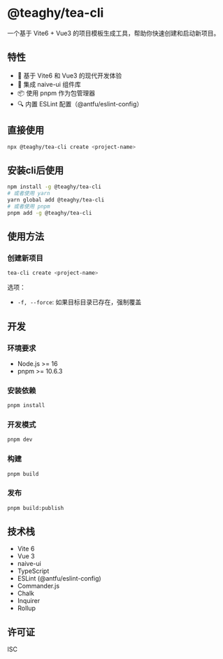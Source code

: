 # @teaghy/tea-cli

一个基于 Vite6 + Vue3 的项目模板生成工具，帮助你快速创建和启动新项目。

## 特性

* 🚀 基于 Vite6 和 Vue3 的现代开发体验
* 🎨 集成 naive-ui 组件库
* 📦 使用 pnpm 作为包管理器
* 🔍 内置 ESLint 配置（@antfu/eslint-config）

## 直接使用

```bash
npx @teaghy/tea-cli create <project-name>
```

## 安装cli后使用

```bash
npm install -g @teaghy/tea-cli
# 或者使用 yarn
yarn global add @teaghy/tea-cli
# 或者使用 pnpm
pnpm add -g @teaghy/tea-cli
```

## 使用方法

### 创建新项目

```bash
tea-cli create <project-name>
```

选项：
* `-f, --force`: 如果目标目录已存在，强制覆盖

## 开发

### 环境要求

* Node.js >= 16
* pnpm >= 10.6.3

### 安装依赖

```bash
pnpm install
```

### 开发模式

```bash
pnpm dev
```

### 构建

```bash
pnpm build
```

### 发布

```bash
pnpm build:publish
```

## 技术栈

* Vite 6
* Vue 3
* naive-ui
* TypeScript
* ESLint (@antfu/eslint-config)
* Commander.js
* Chalk
* Inquirer
* Rollup

## 许可证

ISC
